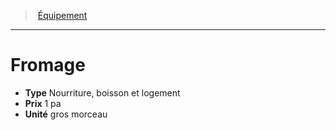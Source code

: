 ﻿---
!Equipment
Type: Nourriture, boisson et logement
Price: 1 pa
Unity: gros morceau
Id: equipment_hd.md#fromage
ParentLink: equipment_hd.md#Équipement
Name: Fromage
ParentName: Équipement
NameLevel: 1
Attributes: {}
---
> [Équipement](hd_equipment.md)

---

# Fromage

- **Type** Nourriture, boisson et logement
- **Prix** 1 pa
- **Unité** gros morceau

